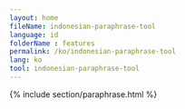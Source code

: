 ```yaml
---
layout: home
fileName: indonesian-paraphrase-tool
language: id
folderName : features
permalink: /ko/indonesian-paraphrase-tool
lang: ko
tool: indonesian-paraphrase-tool
---
```

{% include section/paraphrase.html %}